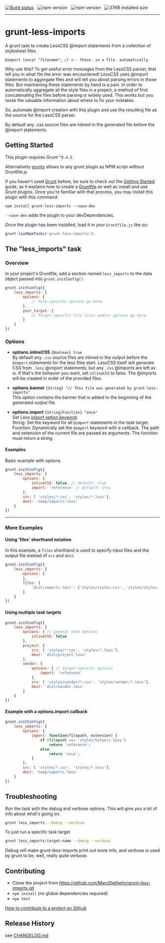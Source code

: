 [![Build status](https://img.shields.io/travis/MarcDiethelm/grunt-less-imports.svg)](https://travis-ci.org/MarcDiethelm/grunt-less-imports) &nbsp; ![npm version](https://img.shields.io/npm/v/grunt-less-imports.svg) &nbsp; ![npm version](https://img.shields.io/badge/license-MIT-blue.svg) &nbsp; ![37KB installed size](https://img.shields.io/badge/installed%20size-37KB-brightgreen.svg)

---

# grunt-less-imports

A grunt task to create LessCSS @import statements from a collection of stylesheet files.

```less
@import (once) "filename"; // <-- these. in a file. automatically.
```

Why use this? To get useful error messages from the LessCSS parser, that tell you in what file the error was encountered!
LessCSS uses @import statements to aggregate files and will tell you about parsing errors in those files.
But maintaining these statements by hand is a pain. In order to automatically aggregate all the style files in a project,
a method of first concatenating the files before parsing is widely used. This works but you loose the valuable
information about where to fix your mistakes.

So, automate @import creation with this plugin and use the resulting file as the source for the LessCSS parser.

By default any .css source files are inlined in the generated file before the @import statements.

## Getting Started
This plugin requires Grunt `^0.4.5`.

Alternatively [grunty](https://github.com/bahmutov/grunty) allows to any grunt plugin as NPM script without Gruntfile.js

If you haven't used [Grunt](http://gruntjs.com/) before, be sure to check out the
[Getting Started](http://gruntjs.com/getting-started) guide, as it explains how to create a
[Gruntfile](http://gruntjs.com/sample-gruntfile) as well as install and use Grunt plugins. Once you're familiar with
that process, you may install this plugin with this command:

```shell
npm install grunt-less-imports --save-dev
```

`--save-dev` adds the plugin to your devDependencies.

Once the plugin has been installed, load it in your `Gruntfile.js` like so:

```js
grunt.loadNpmTasks('grunt-less-imports');
```

## The "less_imports" task

### Overview
In your project's Gruntfile, add a section named `less_imports` to the data object passed into `grunt.initConfig()`.

```js
grunt.initConfig({
	less_imports: {
		options: {
			// Task-specific options go here.
		},
		your_target: {
			// Target-specific file lists and/or options go here.
		}
	}
})
```

### Options

- **options.inlineCSS** `{Boolean} true`  
By default any `.css` source files are inlined in the output before the `@import` statements for the less files start.
  LessCSS itself will generate CSS from `.less` @import statements, but any `.css` @imports are left as is. If that's the behavior
  you want, set `inlineCSS` to false. The @imports will be created in order of the provided files.

- **options.banner** `{String} "// This file was generated by grunt-less-imports"`  
This option contains the banner that is added to the beginning of the generated output file.

- **options.import** `{String|Function} "once"`  
Set Less [import option keyword](http://lesscss.org/features/#import-options).  
  String: Set the keyword for all `@import` statements in the task target.  
  Function: Dynamically set the `@import` keyword with a callback. The path and extension of the current file are passed as arguments. The function must return a string.


#### Examples
Basic example with options

```js
grunt.initConfig({
	less_imports: {
		options: {
			inlineCSS: false, // default: true
			import: 'reference' // default: once
		},
		src: [ 'styles/*.css', 'styles/*.less'],
		dest: 'temp/imports.less'
	}
})
```

---

### More Examples

#### Using 'files' shorthand notation
In this example, a `files` shorthand is used to specify input files and the output file instead of `src` and `dest`.

```js
grunt.initConfig({
	less_imports: {
		options: {
		},
		files: {
			'dist/imports.less': ['styles/styles.css', 'styles/styles.less']
		}
	}
})
```

#### Using multiple task targets

```js
grunt.initConfig({
	less_imports: {
		options: { // general task options
			inlineCSS: false
		},
		project: {
			src: [ 'styles/*.css', 'styles/*.less'],
			dest: 'dist/project.less'
		},
		vendor: {
			options: { // target-specific options
				import: 'reference'
			},
			src: [ 'styles/vendor/*.css', 'styles/vendor/*.less'],
			dest: 'dist/vendor.less'
		}
	}
})
```

#### Example with a options.import callback

```js
grunt.initConfig({
	less_imports: {
		options: {
			import: function(filepath, extension) {
				if (filepath === 'styles/helpers.less')
					return 'reference';
				else
					return 'once';
			}
		},
		src: [ 'styles/*.css', 'styles/*.less'],
		dest: 'temp/imports.less'
	}
})
```

## Troubleshooting

Run the task with the debug and verbose options. This will give you a lot of info about what's going on.

```bash
grunt less_imports --debug --verbose
```

To just run a specific task target

```bash
grunt less_imports:target-name --debug --verbose
```

Debug will make grunt-less-imports print out more info, and verbose is used by grunt to be, well, really quite verbose.

## Contributing

- Clone the project from https://github.com/MarcDiethelm/grunt-less-imports.git
- `npm install` (no global dependencies required)
- `npm test`

[How to contribute to a project on Github](https://github.com/MarcDiethelm/contributing/blob/master/README.md)

## Release History
see [CHANGELOG.md](CHANGELOG.md)
